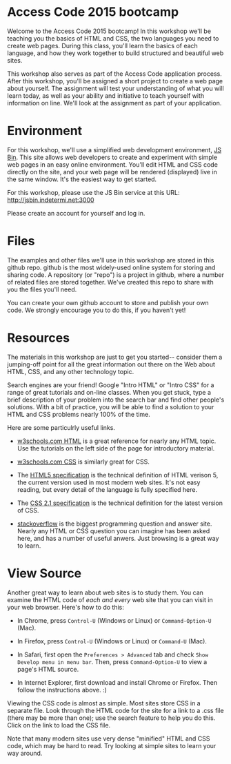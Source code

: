 Access Code 2015 bootcamp
=

Welcome to the Access Code 2015 bootcamp!  In this workshop we'll be teaching
you the basics of HTML and CSS, the two languages you need to create web pages.
During this class, you'll learn the basics of each language, and how they work
together to build structured and beautiful web sites.

This workshop also serves as part of the Access Code application process. 
After this workshop, you'll be assigned a short project to create a web page
about yourself.  The assignment will test your understanding of what you will
learn today, as well as your ability and initiative to teach yourself with
information on line.  We'll look at the assignment as part of your application.

Environment
=

For this workshop, we'll use a simplified web development environment,
[JS Bin](http://jsbin.indetermi.net:3000).  This site allows web developers to create and experiment
with simple web pages in an easy online environment.  You'll edit HTML and CSS
code directly on the site, and your web page will be rendered (displayed) live
in the same window.  It's the easiest way to get started.

For this workshop, please use the JS Bin service at this URL: http://jsbin.indetermi.net:3000

Please create an account for yourself and log in.

Files
=

The examples and other files we'll use in this workshop are stored in this
github repo.  github is the most widely-used online system for storing
and sharing code.  A repository (or "repo") is a project in github, where a
number of related files are stored together.  We've created this repo to share
with you the files you'll need.

You can create your own github account to store and publish your own code.
We strongly encourage you to do this, if you haven't yet!

Resources
=

The materials in this workshop are just to get you started-- consider
them a jumping-off point for all the great information out there on the Web
about HTML, CSS, and any other technology topic.  

Search engines are your friend!  Google "Intro HTML" or "Intro CSS" for a range
of great tutorials and on-line classes.  When you get stuck, type a brief
description of your problem into the search bar and find other people's 
solutions.  With a bit of practice, you will be able to find a solution to
your HTML and CSS problems nearly 100% of the time.

Here are some particulrly useful links.

- [w3schools.com HTML](http://www.w3schools.com/html/default.asp) is a great
  reference for nearly any HTML topic.  Use the tutorials on the left side of
  the page for introductory material.

- [w3schools.com CSS](http://www.w3schools.com/css/default.asp) is similarly
  great for CSS.

- The [HTML5 specification](http://www.w3.org/TR/html/) is the technical
  definition of HTML verison 5, the current version used in most modern web
  sites.  It's not easy reading, but every detail of the language is fully
  specified here.

- The [CSS 2.1 specification](http://www.w3.org/TR/CSS21/) is the technical
  definition for the latest version of CSS.

- [stackoverflow](http://stackoverflow.com/) is the biggest programming question
  and answer site.  Nearly any HTML or CSS question you can imagine has been
  asked here, and has a number of useful anwers.  Just browsing is a great way
  to learn.

View Source
=

Another great way to learn about web sites is to study them.  You can examine
the HTML code of _each and every_ web site that you can visit in your web
browser.  Here's how to do this:

- In Chrome, press `Control-U` (Windows or Linux) or `Command-Option-U` (Mac).

- In Firefox, press `Control-U` (Windows or Linux) or `Command-U` (Mac).

- In Safari, first open the `Preferences > Advanced` tab and check `Show Develop
  menu in menu bar`.  Then, press `Command-Option-U` to view a page's HTML source.

- In Internet Explorer, first download and install Chrome or Firefox.  Then
  follow the instructions above.  :)

Viewing the CSS code is almost as simple.  Most sites store CSS in a separate
file.  Look through the HTML code for the site for a link to a .css file (there
may be more than one); use the search feature to help you do this.  Click on the
link to load the CSS file.

Note that many modern sites use very dense "minified" HTML and CSS code, which
may be hard to read.  Try looking at simple sites to learn your way around.

